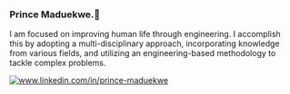 ### Prince Maduekwe.👋
I am focused on improving human life through engineering. 
I accomplish this by adopting a multi-disciplinary approach, incorporating knowledge from various fields, and utilizing an engineering-based methodology to tackle complex problems.

<div id="badges">
  <a href="https://www.linkedin.com/in/prince-maduekwe-05a714190/"><img src="https://img.shields.io/badge/LinkedIn-blue?style=for-the-badge&logo=linkedin&logoColor=white" alt="www.linkedin.com/in/prince-maduekwe"/>
</div>
  
  
  
